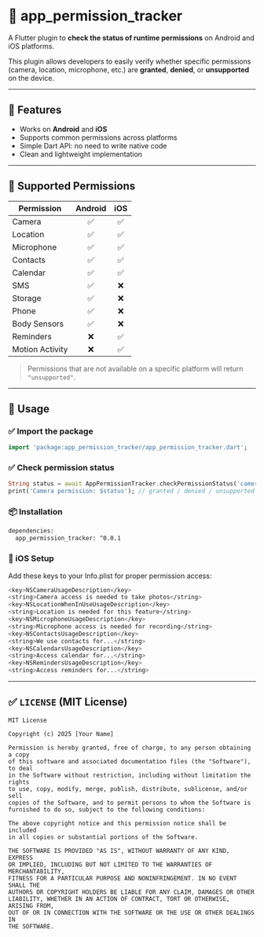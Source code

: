 # 📱 app_permission_tracker

A Flutter plugin to **check the status of runtime permissions** on Android and iOS platforms.

This plugin allows developers to easily verify whether specific permissions (camera, location, microphone, etc.) are **granted**, **denied**, or **unsupported** on the device.

---

## 🚀 Features

- Works on **Android** and **iOS**
- Supports common permissions across platforms
- Simple Dart API: no need to write native code
- Clean and lightweight implementation

---

## 📲 Supported Permissions

| Permission     | Android | iOS |
|----------------|:-------:|:---:|
| Camera         | ✅       | ✅   |
| Location       | ✅       | ✅   |
| Microphone     | ✅       | ✅   |
| Contacts       | ✅       | ✅   |
| Calendar       | ✅       | ✅   |
| SMS            | ✅       | ❌   |
| Storage        | ✅       | ❌   |
| Phone          | ✅       | ❌   |
| Body Sensors   | ✅       | ❌   |
| Reminders      | ❌       | ✅   |
| Motion Activity| ❌       | ✅   |

> Permissions that are not available on a specific platform will return `"unsupported"`.

---

## 🔧 Usage

### ✅ Import the package

```dart
import 'package:app_permission_tracker/app_permission_tracker.dart';
```

### ✅ Check permission status
```dart
String status = await AppPermissionTracker.checkPermissionStatus('camera');
print('Camera permission: $status'); // granted / denied / unsupported
```

### 📦 Installation

```bash
dependencies:
  app_permission_tracker: ^0.0.1
```

### 📄 iOS Setup

Add these keys to your Info.plist for proper permission access:

```bash
<key>NSCameraUsageDescription</key>
<string>Camera access is needed to take photos</string>
<key>NSLocationWhenInUseUsageDescription</key>
<string>Location is needed for this feature</string>
<key>NSMicrophoneUsageDescription</key>
<string>Microphone access is needed for recording</string>
<key>NSContactsUsageDescription</key>
<string>We use contacts for...</string>
<key>NSCalendarsUsageDescription</key>
<string>Access calendar for...</string>
<key>NSRemindersUsageDescription</key>
<string>Access reminders for...</string>
```

---

## ✅ `LICENSE` (MIT License)

```text
MIT License

Copyright (c) 2025 [Your Name]

Permission is hereby granted, free of charge, to any person obtaining a copy
of this software and associated documentation files (the "Software"), to deal
in the Software without restriction, including without limitation the rights  
to use, copy, modify, merge, publish, distribute, sublicense, and/or sell  
copies of the Software, and to permit persons to whom the Software is  
furnished to do so, subject to the following conditions:

The above copyright notice and this permission notice shall be included  
in all copies or substantial portions of the Software.

THE SOFTWARE IS PROVIDED "AS IS", WITHOUT WARRANTY OF ANY KIND, EXPRESS  
OR IMPLIED, INCLUDING BUT NOT LIMITED TO THE WARRANTIES OF MERCHANTABILITY,  
FITNESS FOR A PARTICULAR PURPOSE AND NONINFRINGEMENT. IN NO EVENT SHALL THE  
AUTHORS OR COPYRIGHT HOLDERS BE LIABLE FOR ANY CLAIM, DAMAGES OR OTHER  
LIABILITY, WHETHER IN AN ACTION OF CONTRACT, TORT OR OTHERWISE, ARISING FROM,  
OUT OF OR IN CONNECTION WITH THE SOFTWARE OR THE USE OR OTHER DEALINGS IN  
THE SOFTWARE.

